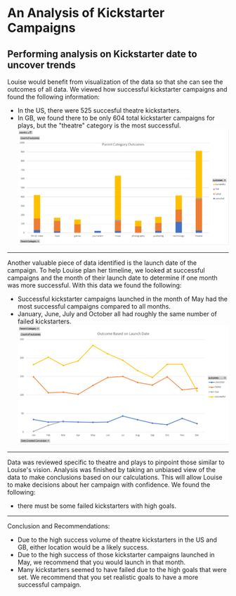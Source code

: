 # An Analysis of Kickstarter Campaigns
Performing analysis on Kickstarter date to uncover trends
---
Louise would benefit from visualization of the data so that she can see the outcomes of all data. We viewed how successful kickstarter campaigns and found the following information:
- In the US, there were 525 succesful theatre kickstarters.
- In GB, we found there to be only 604 total kickstarter campaigns for plays, but the "theatre" category is the most successful.
![](/Parent%20Category%20Outcomes.png)
---
Another valuable piece of data identified is the launch date of the campaign.  To help Louise plan her timeline, we looked at successful campaigns and the month of their launch date to determine if one month was more successful. With this data we found the following:
- Successful kickstarter campaigns launched in the month of May had the most successful campaigns compared to all months.
- January, June, July and October all had roughly the same number of failed kickstarters.
![](/Outcome%20Based%20on%20Launch%20Date.png)
---
Data was reviewed specific to theatre and plays to pinpoint those similar to Louise's vision.
Analysis was finished by taking an unbiased view of the data to make conclusions based on our calculations.  This will allow Louise to make decisions about her campaign with confidence.  We found the following:
- there must be some failed kickstarters with high goals.
---
Conclusion and Recommendations:
- Due to the high success volume of theatre kickstarters in the US and GB, either location would be a likely success.
- Due to the high success of those kickstarter campaigns launched in May, we recommend that you would launch in that month.
- Many kickstarters seemed to have failed due to the high goals that were set. We recommend that you set realistic goals to have a more successful campaign.
